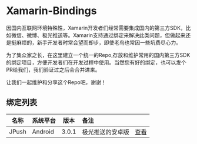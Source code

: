 # Xamarin-Bindings
因国内互联网环境特殊性，Xamarin开发者们经常需要集成国内的第三方SDK，比如微信、微博、极光推送等。Xamarin支持通过绑定来解决此类问题，但做起来还是挺麻烦的，新手开发者时常会望而却步，即使老鸟也常因一些坑费尽心力。

为了集众家之长，在这里建立一个统一的Repo,存放和维护常用的国内第三方SDK的绑定项目，方便开发者们在开发过程中使用。当然您有好的绑定，也可以发个PR给我们，我们验证过之后会合并进来。

让我们一起维护和分享这个Repo吧，谢谢！

## 绑定列表

| 名称 | 系统平台 | 版本 | 备注 |  |
|-------|---------|------|:-----------------|-----|
| JPush | Android | 3.0.1 | 极光推送的安卓版 | [查看](./JPush.Android)|
